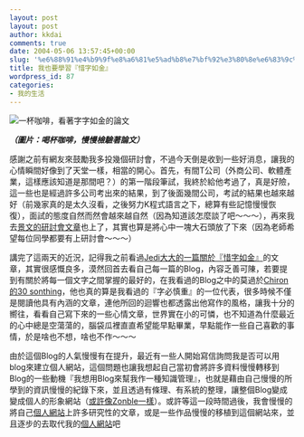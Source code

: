 ```yaml
---
layout: post
layout: post
author: kkdai
comments: true
date: 2004-05-06 13:57:45+00:00
slug: '%e6%88%91%e4%b9%9f%e8%a6%81%e5%ad%b8%e7%bf%92%e3%80%8e%e6%83%9c%e5%ad%97%e5%a6%82%e9%87%91%e3%80%8f'
title: 我也要學習『惜字如金』
wordpress_id: 87
categories:
- 我的生活
---
```


![一杯咖啡，看著字字如金的論文](http://www.evanlin.com/blog/archives/0506/Pic10.JPG)


_**（圖片：喝杯咖啡，慢慢檢驗著論文）**_




感謝之前有網友來鼓勵我多投幾個研討會，不過今天倒是收到一些好消息，讓我的心情瞬間好像到了天堂一樣，相當的開心。首先，有間T公司（外商公司、軟體產業，這樣應該知道是那間吧？）的第一階段筆試，我終於給他考過了，真是好險，這一些也是經過許多公司考出來的結果，到了後面幾間公司，考試的結果也越來越好（前幾家真的是太久沒看，之後努力K程式語言之下，總算有些記憶慢慢恢復），面試的態度自然而然會越來越自然（因為知道該怎麼談了吧～～～），再來我去[景文的研討會文章](http://www.jwit.edu.tw/~confer/imdate.php)也上了，其實也算是將心中一塊大石頭放了下來（因為老師希望每位同學都要有上研討會～～～）




講完了這兩天的近況，記得我之前看過[Jedi大大的一篇關於『惜字如金』](http://jedi.z6i.org/blog/archives/003810.html)的文章，其實很感慨良多，漠然回首去看自己每一篇的Blog，內容乏善可陳，若要提到有關於將每一個文字之間掌握的最好的，在我看過的Blog之中的莫過於[Chiron的30
sonthing](http://chiron.nicetypo.com/)，他也真的算是我看過的『字必慎重』的一位代表，很多時候不僅是閱讀他具有內涵的文章，連他所回的迴響也都透露出他寫作的風格，讓我十分的嚮往，看看自己寫下來的一些心情文章，世界實在小的可憐，也不知道為什麼最近的心中總是空蕩蕩的，腦袋瓜裡直直希望能早點畢業，早點能作一些自己喜歡的事情，於是啥也不想，啥也不作～～～




由於這個Blog的人氣慢慢有在提升，最近有一些人開始寫信詢問我是否可以用blog來建立個人網站，這個問題也讓我想起自己當初會將許多資料慢慢轉移到Blog的一些動機『我想用Blog來幫我作一種知識管理』，也就是藉由自己慢慢的所學到的資訊慢慢的紀錄下來，並且透過有條理、有系統的整理，讓整個Blog變成變成個人的形象網站（[或許像Zonble一樣](http://zonble.twbbs.org/)）。或許等這一段時間過後，我會慢慢的將自己[個人網站](http://www.evanlin.com)上許多研究性的文章，或是一些作品慢慢的移植到這個網站來，並且逐步的去取代我的[個人網站](http://www.evanlin.com)吧




　
